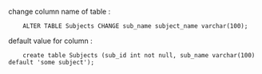 change column name of table : 

        ALTER TABLE Subjects CHANGE sub_name subject_name varchar(100);



default value for column : 

        create table Subjects (sub_id int not null, sub_name varchar(100) default 'some subject');
